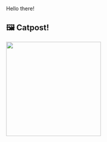Hello there!



## 🖼️ Catpost!

<sub>
    <img src="https://cdn2.thecatapi.com/images/wtaJF2Ok7.png" height="256">
</sub>

